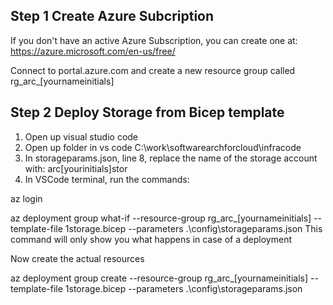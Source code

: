 ## Step 1 Create Azure Subcription

If you don't have an active Azure Subscription, you can create one at:
https://azure.microsoft.com/en-us/free/

Connect to portal.azure.com and create a new resource group called rg_arc_[yournameinitials]

## Step 2 Deploy Storage from Bicep template

1. Open up visual studio code
2. Open up folder in vs code C:\work\softwarearchforcloud\infracode
3. In storageparams.json, line 8, replace the name of the storage account with: arc[yourinitials]stor 
4. In VSCode terminal, run the commands:

az login

az deployment group what-if --resource-group  rg_arc_[yournameinitials] --template-file 1storage.bicep --parameters .\config\storageparams.json
This command will only show you what happens in case of a deployment

Now create the actual resources

az deployment group create  --resource-group  rg_arc_[yournameinitials] --template-file 1storage.bicep --parameters .\config\storageparams.json

